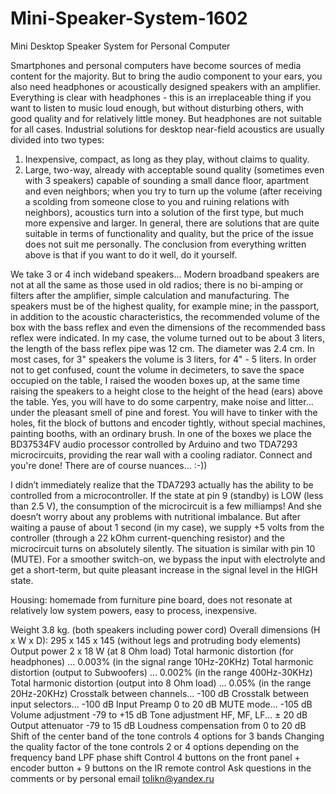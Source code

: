 # Mini-Speaker-System-1602
Mini Desktop Speaker System for Personal Computer

Smartphones and personal computers have become sources of media content for the majority. 
But to bring the audio component to your ears, you also need headphones or acoustically 
designed speakers with an amplifier. Everything is clear with headphones - this is an 
irreplaceable thing if you want to listen to music loud enough, but without disturbing others, 
with good quality and for relatively little money. But headphones are not suitable for all cases. 
Industrial solutions for desktop near-field acoustics are usually divided into two types:
1. Inexpensive, compact, as long as they play, without claims to quality.
2. Large, two-way, already with acceptable sound quality (sometimes even with 3 speakers) capable
of sounding a small dance floor, apartment and even neighbors; when you try to turn up the
volume (after receiving a scolding from someone close to you and ruining relations with neighbors),
acoustics turn into a solution of the first type, but much more expensive and larger.
In general, there are solutions that are quite suitable in terms of functionality and quality,
but the price of the issue does not suit me personally.
The conclusion from everything written above is that if you want to do it well, do it yourself.

We take 3 or 4 inch wideband speakers...
Modern broadband speakers are not at all the same as those used in old radios; there is no bi-amping 
or filters after the amplifier, simple calculation and manufacturing.
The speakers must be of the highest quality, for example mine; in the passport, in addition to the 
acoustic characteristics, the recommended volume of the box with the bass reflex and even the 
dimensions of the recommended bass reflex were indicated. In my case, the volume turned out to be 
about 3 liters, the length of the bass reflex pipe was 12 cm. The diameter was 2.4 cm.
In most cases, for 3" speakers the volume is 3 liters, for 4" - 5 liters. In order not to get confused, 
count the volume in decimeters, to save the space occupied on the table, I raised the wooden boxes up, 
at the same time raising the speakers to a height close to the height of the head (ears) above the table.
Yes, you will have to do some carpentry, make noise and litter... under the pleasant smell of pine and forest. 
You will have to tinker with the holes, fit the block of buttons and encoder tightly, without special machines, 
painting booths, with an ordinary brush.
In one of the boxes we place the BD37534FV audio processor controlled by Arduino and two TDA7293 microcircuits, 
providing the rear wall with a cooling radiator. Connect and you're done! There are of course nuances... :-))

I didn’t immediately realize that the TDA7293 actually has the ability to be controlled from a microcontroller. 
If the state at pin 9 (standby) is LOW (less than 2.5 V), the consumption of the microcircuit is a few milliamps! 
And she doesn’t worry about any problems with nutritional imbalance. But after waiting a pause of about 1 second (in my case),
we supply +5 volts from the controller (through a 22 kOhm current-quenching resistor) and the microcircuit turns 
on absolutely silently. The situation is similar with pin 10 (MUTE). For a smoother switch-on, we bypass the input 
with electrolyte and get a short-term, but quite pleasant increase in the signal level in the HIGH state.



Housing: homemade from furniture pine board, does not resonate at relatively low system powers, easy to process, inexpensive.

Weight 3.8 kg. (both speakers including power cord)
Overall dimensions (H x W x D): 295 x 145 x 145 (without legs and protruding body elements)
Output power 2 x 18 W (at 8 Ohm load)
Total harmonic distortion (for headphones) ... 0.003% (in the signal range 10Hz-20KHz)
Total harmonic distortion (output to Subwoofers) ... 0.002% (in the range 400Hz-30KHz)
Total harmonic distortion (output into 8 Ohm load) ... 0.05% (in the range 20Hz-20KHz)
Crosstalk between channels... -100 dB
Crosstalk between input selectors... -100 dB
Input Preamp 0 to 20 dB
MUTE mode... -105 dB
Volume adjustment -79 to +15 dB
Tone adjustment HF, MF, LF... ± 20 dB
Output attenuator -79 to 15 dB
Loudness compensation from 0 to 20 dB
Shift of the center band of the tone controls 4 options for 3 bands
Changing the quality factor of the tone controls 2 or 4 options depending on the frequency band
LPF phase shift
Control 4 buttons on the front panel + encoder button + 9 buttons on the IR remote control
Ask questions in the comments or by personal email tolikn@yandex.ru
